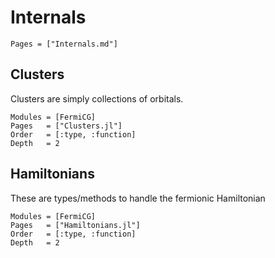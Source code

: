 # Internals

```@index
Pages = ["Internals.md"]
```

## Clusters
Clusters are simply collections of orbitals.


```@autodocs
Modules = [FermiCG]
Pages   = ["Clusters.jl"]
Order   = [:type, :function]
Depth	= 2
```


## Hamiltonians 
These are types/methods to handle the fermionic Hamiltonian

```@autodocs
Modules = [FermiCG]
Pages   = ["Hamiltonians.jl"]
Order   = [:type, :function]
Depth	= 2
```


